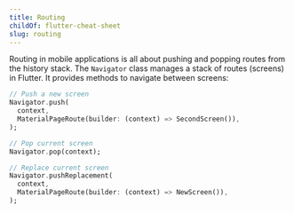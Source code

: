 ```yaml
---
title: Routing
childOf: flutter-cheat-sheet
slug: routing
---
```


Routing in mobile applications is all about pushing and popping routes from the history stack. The `Navigator` class manages a stack of routes (screens) in Flutter. It provides methods to navigate between screens:

```dart
// Push a new screen
Navigator.push(
  context,
  MaterialPageRoute(builder: (context) => SecondScreen()),
);

// Pop current screen
Navigator.pop(context);

// Replace current screen
Navigator.pushReplacement(
  context,
  MaterialPageRoute(builder: (context) => NewScreen()),
);
```
